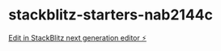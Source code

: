 # stackblitz-starters-nab2144c

[Edit in StackBlitz next generation editor ⚡️](https://stackblitz.com/~/github.com/saadiarsenal/stackblitz-starters-nab2144c)